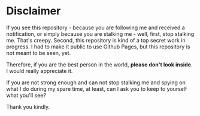 # Disclaimer

If you see this repository - because you are following me and received a notification, or simply because you are stalking me - well, first, stop stalking me. That's creepy. Second, this repository is kind of a top secret work in progress. I had to make it public to use Github Pages, but this repository is not meant to be seen, yet.

Therefore, if you are the best person in the world, **please don't look inside**. I would really appreciate it.

If you are not strong enough and can not stop stalking me and spying on what I do during my spare time, at least, can I ask you to keep to yourself what you'll see?

Thank you kindly.